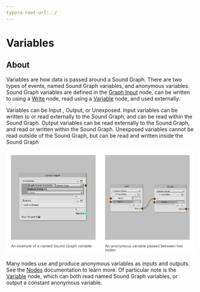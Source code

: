 ```yaml
---
typora-root-url:../
---
```


# Variables

## About

Variables are how data is passed around a Sound Graph. There are two types of events, named Sound Graph variables, and anonymous variables. Sound Graph variables are defined in the [Graph Input](Graph-Inputs) node, can be written to using a [Write](Write) node, read using a [Variable](Variable) node, and used externally.

Variables can be Input , Output, or Unexposed. Input variables can be written to or read externally to the Sound Graph, and can be read within the Sound Graph. Output variables can be read externally to the Sound Graph, and read or written within the Sound Graph. Unexposed variables cannot be read outside of the Sound Graph, but can be read and written inside the Sound Graph

![Named VS Anonymous Variables](IMG/NamedVSAnonymousVariables.png)

Many nodes use and produce anonymous variables as inputs and outputs. See the [Nodes](Nodes) documentation to learn more. Of particular note is the [Variable](Variable) node, which can both read named Sound Graph variables, or output a constant anonymous variable.
